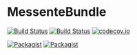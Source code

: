 # MessenteBundle 

[![Build Status](https://img.shields.io/badge/branch-master-blue.svg)](https://github.com/ampluso/MessenteBundle/tree/master)
[![Build Status](https://secure.travis-ci.org/ampluso/MessenteBundle.png?branch=master)](http://travis-ci.org/ampluso/MessenteBundle) 
[![codecov.io](https://codecov.io/github/ampluso/MessenteBundle/coverage.svg?branch=master)](https://codecov.io/github/ampluso/MessenteBundle?branch=master)

[![Packagist](https://img.shields.io/packagist/v/ampluso/messente-bundle.svg?label=stable)](https://packagist.org/packages/ampluso/messente-bundle)
[![Packagist](https://img.shields.io/packagist/l/ampluso/messente-bundle.svg)](https://packagist.org/packages/ampluso/messente-bundle)

